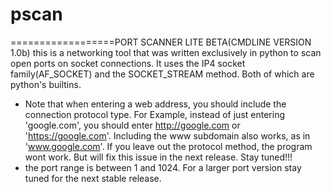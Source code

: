 # pscan
==================PORT SCANNER LITE BETA(CMDLINE VERSION 1.0b)
this is a  networking tool that was written exclusively in python to scan open ports on socket connections. It uses the IP4 socket family(AF_SOCKET) and the SOCKET_STREAM method. Both of which are python's builtins.
- Note that when entering a web address, you should include the connection protocol type. For Example, instead of just entering 'google.com', you should enter http://google.com or 'https://google.com'. Including the www subdomain also works, as in 'www.google.com'. If you leave out the protocol method, the program wont work. But will fix this issue in the next release. Stay tuned!!!
- the port range is between 1 and 1024. For a larger port version stay tuned for the next stable release.
